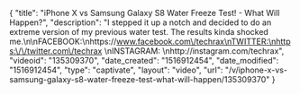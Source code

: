 {
    "title": "iPhone X vs Samsung Galaxy S8 Water Freeze Test! - What Will Happen?",
    "description": "I stepped it up a notch and decided to do an extreme version of my previous water test. The results kinda shocked me.\n\nFACEBOOK:\nhttps:\/\/www.facebook.com\/techrax\nTWITTER:\nhttps:\/\/twitter.com\/techrax \nINSTAGRAM: \nhttp:\/\/instagram.com\/techrax",
    "videoid": "135309370",
    "date_created": "1516912454",
    "date_modified": "1516912454",
    "type": "captivate",
    "layout": "video",
    "url": "\/v\/iphone-x-vs-samsung-galaxy-s8-water-freeze-test-what-will-happen\/135309370"
}